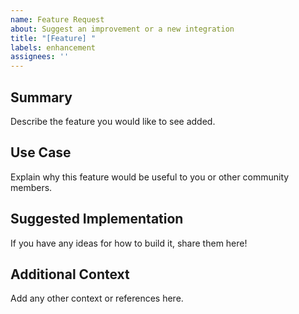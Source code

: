 ```yaml
---
name: Feature Request
about: Suggest an improvement or a new integration
title: "[Feature] "
labels: enhancement
assignees: ''
---
```


## Summary

Describe the feature you would like to see added.

## Use Case

Explain why this feature would be useful to you or other community members.

## Suggested Implementation

If you have any ideas for how to build it, share them here!

## Additional Context

Add any other context or references here.
